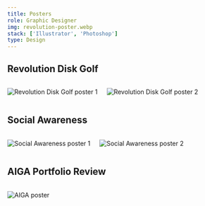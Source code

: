 ```yaml
---
title: Posters
role: Graphic Designer
img: revolution-poster.webp
stack: ['Illustrator', 'Photoshop']
type: Design
---
```


## Revolution Disk Golf

<!-- Row -->

<div class="columns">

<div>

![Revolution Disk Golf poster 1](https://storage.googleapis.com/michaelm.appspot.com/college-designs/revolution-poster-1.webp)

</div>

<div>

![Revolution Disk Golf poster 2](https://storage.googleapis.com/michaelm.appspot.com/college-designs/revolution-poster-2.webp)

</div>

</div>

## Social Awareness

<!-- Row -->

<div class="columns">

<div>

![Social Awareness poster 1](https://storage.googleapis.com/michaelm.appspot.com/college-designs/social-awareness-poster-1.webp)

</div>

<div>

![Social Awareness poster 2](https://storage.googleapis.com/michaelm.appspot.com/college-designs/social-awareness-poster-2.webp)

</div>

</div>

## AIGA Portfolio Review

<!-- Row -->

<div class="columns">

<div>

![AIGA poster](https://storage.googleapis.com/michaelm.appspot.com/college-designs/aiga-poster.webp)

</div>

</div>
